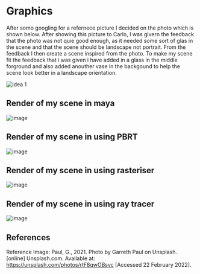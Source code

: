 # Graphics

After somo googling for a refernece picture I decided on the photo which is shown below. After showing this picture to Carlo, I was givern the feedback that the photo was not quie good enough, as it needed some sort of glas in the scene and that the scene should be landscape not portrait. From the feedback I then create a scene inspired from the photo. To make my scene fit the feedback that i was given i have added in a glass in the middle forground and also added anouther vase in the backgound to help the scene look better in a landscape orientation.

![idea 1](https://user-images.githubusercontent.com/71771303/155147040-477f22de-0d37-4962-b78d-48023849a8c7.jpg)  
## Render of my scene in maya  
![image](https://user-images.githubusercontent.com/71771303/155967499-8545af06-dbcc-4294-ad61-d53f98d4fffd.png)  

## Render of my scene in using PBRT  
![image](https://user-images.githubusercontent.com/71771303/169429311-4d88b2cb-789b-4a9a-8bcd-cfdf0335d77b.png)  
## Render of my scene in using rasteriser  
![image](https://user-images.githubusercontent.com/71771303/169429998-0bfef5c7-2ac6-46bc-9a6c-6a76c74d77bc.png)  
## Render of my scene in using ray tracer  
![image](https://user-images.githubusercontent.com/71771303/169430022-25697d51-0f18-4e25-bb79-85f22661d338.png)

## References
Reference Image: Paul, G., 2021. Photo by Garreth Paul on Unsplash. [online] Unsplash.com. Available at: <https://unsplash.com/photos/rtF8qwOBsvc> [Accessed 22 February 2022].
